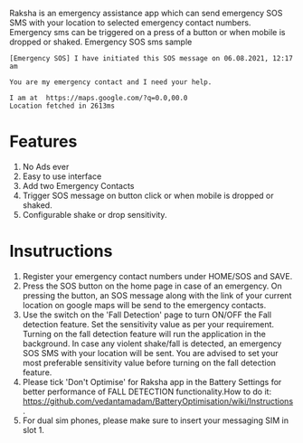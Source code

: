 Raksha is an emergency assistance app which can send emergency SOS SMS with your location to selected emergency contact numbers. 
Emergency sms can be triggered on a press of a button or when mobile is dropped or shaked. Emergency SOS sms sample

```
[Emergency SOS] I have initiated this SOS message on 06.08.2021, 12:17 am 

You are my emergency contact and I need your help. 

I am at  https://maps.google.com/?q=0.0,00.0
Location fetched in 2613ms
```


# Features
1. No Ads ever
1. Easy to use interface
1. Add two Emergency Contacts 
1. Trigger SOS message on button click or when mobile is dropped or shaked.
1. Configurable shake or drop sensitivity.

# Insutructions
1. Register your emergency contact numbers under HOME/SOS and SAVE.
1. Press the SOS button on the home page in case of an emergency. On pressing the button, an SOS message along with the link of your current location on google  maps will be send to the emergency contacts.
1. Use the switch on the 'Fall Detection' page to turn ON/OFF the Fall detection feature. Set the sensitivity value as per your requirement. Turning on the fall detection feature will run the application in the background.  In case any violent shake/fall is detected, an emergency SOS SMS with your location will be sent. You are advised to set your most preferable sensitivity value before turning on the fall detection feature.
1. Please tick 'Don't Optimise' for Raksha app in the Battery Settings for better performance of FALL DETECTION functionality.How to do it: https://github.com/vedantamadam/BatteryOptimisation/wiki/Instructions.
1. For dual sim phones, please make sure to insert your messaging SIM in slot 1.
